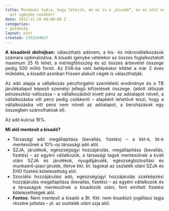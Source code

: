 ```yaml
---
title: Mindenki tudja, hogy létezik, de mi is a „kisadó”, és mi alól mentesíti az
  azt igénybe vevőket?
date: 2012-11-10 00:00:00 Z
categories:
- gazdaság
layout: post
created: 1352544027
---
```


<p style="text-align: justify;"><strong>A kisadóról dióhéjban:</strong> választható adónem, a kis- és mikrovállalkozások számára optimalizálva. A kisadó igénybe vételekor az összes foglalkoztatott maximum 25 fő lehet, a mérlegfőösszeg és az összes árbevétel összege pedig 500 millió forint. Az EVA-ba való belépéskor kitétel a már 2 éves működés, a kisadót azonban frissen alakult cégek is választhatják.</p><p style="text-align: justify;">Az adó alapja a vállalkozás pénzforgalmi szemléletű eredménye és a TB járulékalapot képező személyi jellegű kifizetések összege. (adott időszak pénzeszköz-változása – a vállalkozásból kivett pénz az adóalapot növeli, a vállalkozásba vitt pénz pedig csökkenti – alapként lehetővé teszi, hogy a vállalkozásba vitt pénz nem növeli az adóalapot, a beruházások egy összegben számolhatóak el).</p><p style="text-align: justify;">Az adó kulcsa 16%.</p><p style="text-align: justify;"><strong>Mi alól mentesít a kisadó?</strong></p><ul><li style="text-align: justify;">Társasági adó megállapítása (bevallás, fizetés) – a kkt-k, bt-k mentesülnek a 10%-os társasági adó alól.</li><li style="text-align: justify;">SZJA, járulékok, egészségügyi hozzájárulás, megállapítása (bevallás, fizetés) – az egyéni vállalkozók, a társasági tagok mentesülnek a kviét utáni SZJA és járulékok, nyugdíjjárulék, egészségbiztosítási és munkaerő-piaci járulék, illetve kkt. bt. tagokat az osztalék utáni SZJA és EHO fizetési kötelezettség alól.</li><li style="text-align: justify;">Szociális hozzájárulási adó, egészségügyi hozzájárulás szakképzési hozzájárulás megállapítása (bevallás, fizetés) – az egyéni vállalkozók és a társaságok mentesülnek a kisadózók utáni, fent említett fizetési kötelezettségek alól.</li><li style="text-align: justify;"><strong>Fontos:</strong> Nem mentesít a kisadó a Bt. Kkt. nem kisadózó jogállású tagja részére juttatás – pl. az osztalék utáni szja alól.</li></ul>
